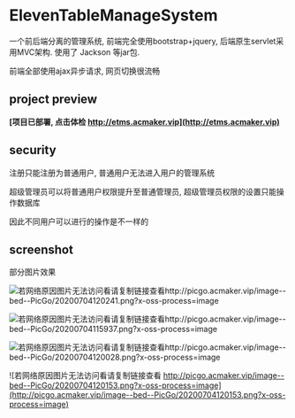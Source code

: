 # ElevenTableManageSystem


一个前后端分离的管理系统, 前端完全使用bootstrap+jquery, 后端原生servlet采用MVC架构. 使用了 Jackson 等jar包.

前端全部使用ajax异步请求, 网页切换很流畅

## project preview
**[项目已部署, 点击体检 http://etms.acmaker.vip](http://etms.acmaker.vip)**

## security

注册只能注册为普通用户, 普通用户无法进入用户的管理系统

超级管理员可以将普通用户权限提升至普通管理员, 超级管理员权限的设置只能操作数据库

因此不同用户可以进行的操作是不一样的


## screenshot

部分图片效果

![若网络原因图片无法访问看请复制链接查看http://picgo.acmaker.vip/image--bed--PicGo/20200704120241.png?x-oss-process=image](http://picgo.acmaker.vip/image--bed--PicGo/20200704120241.png?x-oss-process=image)

![若网络原因图片无法访问看请复制链接查看http://picgo.acmaker.vip/image--bed--PicGo/20200704115937.png?x-oss-process=image](http://picgo.acmaker.vip/image--bed--PicGo/20200704115937.png?x-oss-process=image)

![若网络原因图片无法访问看请复制链接查看http://picgo.acmaker.vip/image--bed--PicGo/20200704120028.png?x-oss-process=image](http://picgo.acmaker.vip/image--bed--PicGo/20200704120028.png?x-oss-process=image)

![若网络原因图片无法访问看请复制链接查看 http://picgo.acmaker.vip/image--bed--PicGo/20200704120153.png?x-oss-process=image](http://picgo.acmaker.vip/image--bed--PicGo/20200704120153.png?x-oss-process=image)

